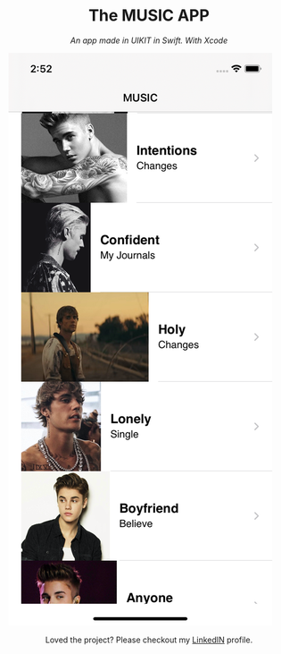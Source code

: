 
<h1 align="center">The MUSIC APP</h1>
<p align="center"><i>An app made in UIKIT in Swift. With Xcode</i></p>

![Screenshot](sc.png)
<br>

<p align="center">Loved the project? Please checkout my <a href="https://www.linkedin.com/in/divyam-solanki-7a9a12190/">LinkedIN</a> profile. </p>
<br>
